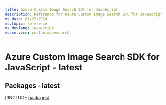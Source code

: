```yaml
---
title: Azure Custom Image Search SDK for JavaScript
description: Reference for Azure Custom Image Search SDK for JavaScript
ms.date: 01/22/2024
ms.topic: reference
ms.devlang: javascript
ms.service: customimagesearch
---
```

# Azure Custom Image Search SDK for JavaScript - latest
## Packages - latest
[!INCLUDE [packages](custom-image-search-index.md)]